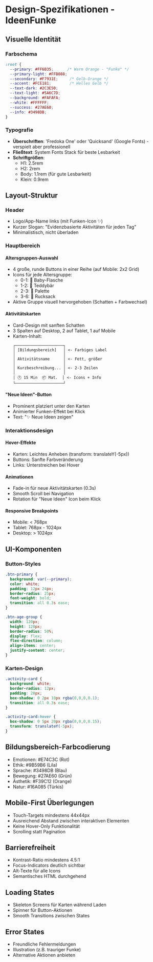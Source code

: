 # Design-Spezifikationen - IdeenFunke

## Visuelle Identität

### Farbschema
```css
:root {
  --primary: #FF6B35;      /* Warm Orange - "Funke" */
  --primary-light: #FFB088;
  --secondary: #F7931E;     /* Gelb-Orange */
  --accent: #FCE181;        /* Helles Gelb */
  --text-dark: #2C3E50;
  --text-light: #5A6C7D;
  --background: #FAFAFA;
  --white: #FFFFFF;
  --success: #27AE60;
  --info: #3498DB;
}
```

### Typografie
- **Überschriften**: 'Fredoka One' oder 'Quicksand' (Google Fonts) - verspielt aber professionell
- **Fließtext**: System Fonts Stack für beste Lesbarkeit
- **Schriftgrößen**:
  - H1: 2.5rem
  - H2: 2rem  
  - Body: 1.1rem (für gute Lesbarkeit)
  - Klein: 0.9rem

## Layout-Struktur

### Header
- Logo/App-Name links (mit Funken-Icon ✨)
- Kurzer Slogan: "Evidenzbasierte Aktivitäten für jeden Tag"
- Minimalistisch, nicht überladen

### Hauptbereich

#### Altersgruppen-Auswahl
- 4 große, runde Buttons in einer Reihe (auf Mobile: 2x2 Grid)
- Icons für jede Altersgruppe:
  - 0-1: 🍼 Baby-Flasche
  - 1-2: 🧸 Teddybär
  - 2-3: 🎨 Palette
  - 3-6: 🎒 Rucksack
- Aktive Gruppe visuell hervorgehoben (Schatten + Farbwechsel)

#### Aktivitätskarten
- Card-Design mit sanften Schatten
- 3 Spalten auf Desktop, 2 auf Tablet, 1 auf Mobile
- Karten-Inhalt:
  ```
  ┌─────────────────────┐
  │ [Bildungsbereich]   │ <- Farbiges Label
  │                     │
  │ Aktivitätsname      │ <- Fett, größer
  │                     │
  │ Kurzbeschreibung... │ <- 2-3 Zeilen
  │                     │
  │ 🕐 15 Min  📦 Mat.  │ <- Icons + Info
  └─────────────────────┘
  ```

#### "Neue Ideen"-Button
- Prominent platziert unter den Karten
- Animierter Funken-Effekt bei Klick
- Text: "✨ Neue Ideen zeigen"

### Interaktionsdesign

#### Hover-Effekte
- Karten: Leichtes Anheben (transform: translateY(-5px))
- Buttons: Sanfte Farbveränderung
- Links: Unterstreichen bei Hover

#### Animationen
- Fade-in für neue Aktivitätskarten (0.3s)
- Smooth Scroll bei Navigation
- Rotation für "Neue Ideen" Icon beim Klick

#### Responsive Breakpoints
- Mobile: < 768px
- Tablet: 768px - 1024px
- Desktop: > 1024px

## UI-Komponenten

### Button-Styles
```css
.btn-primary {
  background: var(--primary);
  color: white;
  padding: 12px 24px;
  border-radius: 25px;
  font-weight: bold;
  transition: all 0.3s ease;
}

.btn-age-group {
  width: 120px;
  height: 120px;
  border-radius: 50%;
  display: flex;
  flex-direction: column;
  align-items: center;
  justify-content: center;
}
```

### Karten-Design
```css
.activity-card {
  background: white;
  border-radius: 12px;
  padding: 20px;
  box-shadow: 0 2px 10px rgba(0,0,0,0.1);
  transition: all 0.3s ease;
}

.activity-card:hover {
  box-shadow: 0 5px 20px rgba(0,0,0,0.15);
  transform: translateY(-5px);
}
```

## Bildungsbereich-Farbcodierung
- Emotionen: #E74C3C (Rot)
- Ethik: #9B59B6 (Lila)
- Sprache: #3498DB (Blau)
- Bewegung: #27AE60 (Grün)
- Ästhetik: #F39C12 (Orange)
- Natur: #16A085 (Türkis)

## Mobile-First Überlegungen
- Touch-Targets mindestens 44x44px
- Ausreichend Abstand zwischen interaktiven Elementen
- Keine Hover-Only Funktionalität
- Scrolling statt Pagination

## Barrierefreiheit
- Kontrast-Ratio mindestens 4.5:1
- Focus-Indicators deutlich sichtbar
- Alt-Texte für alle Icons
- Semantisches HTML durchgehend

## Loading States
- Skeleton Screens für Karten während Laden
- Spinner für Button-Aktionen
- Smooth Transitions zwischen States

## Error States
- Freundliche Fehlermeldungen
- Illustration (z.B. trauriger Funke)
- Alternative Aktionen anbieten
